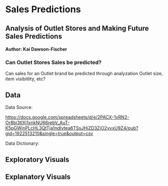 # Sales Predictions
## Analysis of Outlet Stores and Making Future Sales Predictions 
#### Author: Kai Dawson-Fischer
### Can Outlet Stores Sales be predicted?
Can sales for an Outlet brand be predicted through analyzation Outlet size, item visibitlity, etc?
## Data
Data Source:

https://docs.google.com/spreadsheets/d/e/2PACX-1vRN2-Or8bi3tlXj1xnkNU66rebV_AuT-K5pGWjnPLcHL3QtTja1ndIvtea6TSsJHiZD3ZjO2yvxU9Z4/pub?gid=1922513210&single=true&output=csv

Data Dictionary:


## Exploratory Visuals

## Explanatory Visuals

